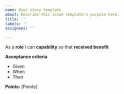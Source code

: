 ```yaml
---
name: User story template
about: Describe this issue template's purpose here.
title: ''
labels: ''
assignees: ''

---
```


As a **role** I can **capability** so that **received benefit**

**Acceptance criteria**
- Given 
- When
- Then

**Points:** [Points]
